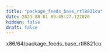 ```yaml
---
title: "package_feeds_base_rtl8821cu"
date: 2021-08-01 09:45:27.122026
hidden: false
draft: false
---
```


x86/64/package_feeds_base_rtl8821cu

